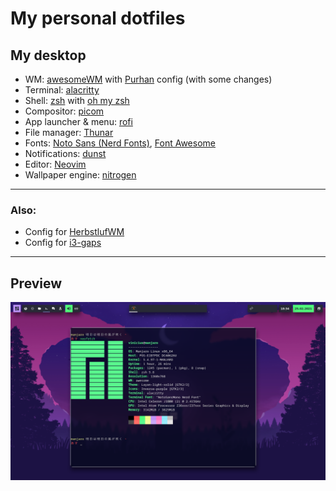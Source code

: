 # My personal dotfiles

## My desktop
- WM: [awesomeWM](awesomewm.org/) with [Purhan](http://github.com/Purhan) config (with some changes)
- Terminal: [alacritty](https://github.com/alacritty/alacritty)
- Shell: [zsh](zsh.sourceforge.net/) with [oh my zsh](https://ohmyz.sh)
- Compositor: [picom](https://github.com/ibhagwan/picom)
- App launcher & menu: [rofi](http://github.com/davatorium/rofi)
- File manager: [Thunar](https://wiki.archlinux.org/index.php/Thunar)
- Fonts: [Noto Sans (Nerd Fonts)](https://github.com/ryanoasis/nerd-fonts), [Font Awesome](https://github.com/FortAwesome/Font-Awesome)
- Notifications: [dunst](https://github.com/dunst-project/dunst)
- Editor: [Neovim](https://github.com/neovim/neovim)
- Wallpaper engine: [nitrogen](http://projects.l3ib.org/nitrogen)

---

### Also:
- Config for [HerbstlufWM](https://herbstluftwm.org)
- Config for [i3-gaps](https://github.com/resolved/i3)

---

## Preview

![screenshot1][shot1]

[shot1]: images/shot1-awm.png
